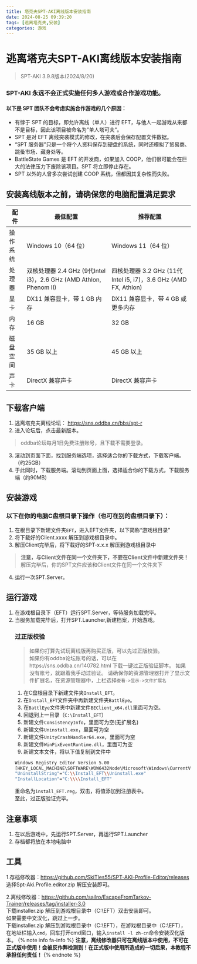 ```yaml
---
title: 塔克夫SPT-AKI离线版本安装指南
date: 2024-08-25 09:39:20
tags: [逃离塔克夫,安装]
categories: 游戏
---
```


# 逃离塔克夫SPT-AKI离线版本安装指南

> SPT-AKI 3.9.8版本(2024/8/20)  

### SPT-AKI 永远不会正式实施任何多人游戏或合作游戏功能。

#### 以下是 SPT 团队不会考虑实施合作游戏的几个原因：
- 有悖于 SPT 的目标，即允许离线（单人）进行 EFT，与他人一起游戏从来都不是目标，因此该项目被命名为”单人塔可夫”。
- SPT 是对 EFT 离线突袭模式的修改，在突袭后会保存配置文件数据。
- “SPT 服务器”只是一个将个人资料保存到硬盘的系统，同时还模拟了贸易商、跳蚤市场、藏身处等。
- BattleState Games 是 EFT 的开发商，如果加入 COOP，他们很可能会在巨大的法律压力下废除该项目。SPT 将立即停止存在。
- SPT 以外的人曾多次尝试创建 COOP 系统，但都因其复杂性而失败。
## 安装离线版本之前，请确保您的电脑配置满足要求
|配件|	最低配置|	推荐配置|
|----|---------|-----------|
|操作系统|	Windows 10（64 位）|	Windows 11（64 位）|
|处理器|	双核处理器 2.4 GHz (9代Intel i3)，2.6 GHz (AMD Athlon, Phenom II)|	四核处理器 3.2 GHz (11代Intel i5, i7)，3.6 GHz (AMD FX, Athlon)|
|显卡|	DX11 兼容显卡，带 1 GB 内存	|DX11 兼容显卡，带 4 GB 或更多内存|
|内存|	16 GB	| 32 GB|
|磁盘空间|	35 GB 以上	|45 GB 以上|
|声卡|	DirectX 兼容声卡	|DirectX 兼容声卡|
## 下载客户端
1. 逃离塔克夫离线论坛： https://sns.oddba.cn/bbs/spt-r  
2. 进入论坛后，点击最新版本。
>  oddba论坛每月1日免费注册账号，且下载不需要登录。
3. 滚动到页面下面，找到服务端选项，选择适合你的下载方式，下载客户端。（约25GB）
4. 于此同时，下载服务端。滚动到页面上面，选择适合你的下载方式，下载服务端（约90MB）
## 安装游戏
### 以下在你的电脑C盘根目录下操作（也可在别的盘根目录下）：  
1. 在根目录下新建文件夹`EFT`，进入EFT文件夹，以下简称“游戏根目录”
2. 将下载好的Client.xxxx 解压到游戏根目录中。
3. 解压Client完毕后，将下载好的SPT-x.x.x 解压到游戏根目录中
> **注意，与Client文件在同一个文件夹下，不要在Client文件中新建文件夹！**  
>  解压完毕后，你的SPT文件应该和Client文件在同一个文件夹下
4. 运行一次SPT.Server。

## 运行游戏
1. 在游戏根目录下（EFT）运行SPT.Server，等待服务加载完毕。
2. 当服务加载完毕后，打开SPT.Launcher,新建档案，开始游戏。
    ### 过正版校验 
    >如果你打算先试玩离线版再购买正版，可以先过正版校验。  
    >如果你有oddba论坛账号的话，可以在https://sns.oddba.cn/140782.html 下载一键过正版验证脚本。
    >如果没有账号，就跟着我手动过验证。
    >请确保你的资源管理器打开了显示文件扩展名，在资源管理器中，上栏选择`查看->显示->文件扩展名`
    1. 在C盘根目录下新建文件夹`Install_EFT`。
    2. 在`Install_EFT`文件夹中再新建文件夹`BattlEye`。
    3. 在`BattlEye`文件夹中新建文件`BEClient_x64.dll`里面可为空。
    4. 回退到上一目录（`C:\Install_EFT`）
    5. 新建文件`ConsistencyInfo`，里面可为空(无扩展名)
    6. 新建文件`Uninstall.exe`，里面可为空
    7. 新建文件`UnityCrashHandler64.exe`，里面可为空
    8. 新建文件`WinPixEventRuntime.dll`，里面可为空
    9. 新建文本文件，将以下值复制到文件中
    ``` bash
    Windows Registry Editor Version 5.00
    [HKEY_LOCAL_MACHINE\SOFTWARE\WOW6432Node\Microsoft\Windows\CurrentVersion\Uninstall\EscapeFromTarkov]
    "UninstallString"="C:\\Install_EFT\\Uninstall.exe"
    "InstallLocation"="C:\\\\Install_EFT"
    ```
    重命名为`install_EFT.reg`，双击，将值添加到注册表中。  
    至此，过正版验证完毕。

## 注意事项
1. 在以后游戏中，先运行SPT.Server，再运行SPT.Launcher
2. 存档都将放在本地电脑中

## 工具
1.存档修改器：https://github.com/SkiTles55/SPT-AKI-Profile-Editor/releases  
选择Spt-Aki.Profile.editor.zip 解压安装即可。

2.离线修改器：https://github.com/sailro/EscapeFromTarkov-Trainer/releases/tag/installer-3.0  
下载installer.zip 解压到游戏根目录中（C:\EFT）双击安装即可。  
如果需要中文汉化，跳过上一步。  
下载installer.zip 解压到游戏根目录中（C:\EFT），在游戏根目录中（C:\EFT），在地址栏输入`cmd`，回车打开cmd窗口，输入`install -l zh-cn`命令安装汉化版本。
{% note info fa-info %}
**注意，离线修改器只可在离线版本中使用，不可在正式版中使用！会被反作弊检测到！在正式版中使用所造成的一切后果，本教程不承担任何责任！**
{% endnote %}